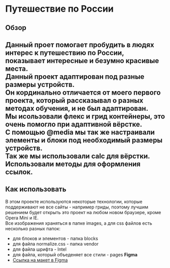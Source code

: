 # Путешествие по России
## Обзор
Данный проет помогает пробудить в людях интерес к путешествию по России, показывает интересные и безумно красивые места.  
Данный проект адаптирован под разные размеры устройств.  
Он кординально отличается от моего первого проекта, который рассказывал о разных методах обучения, и не был адаптирован.  
Мы исользовали флекс и грид контейнеры, это очень помогло при адаптивной вёрстке.  
С помощью @media мы так же настраивали элементы и блоки под необходимый размеры устройств.  
Так же мы использовали calc для вёрстки.  
Использовали методы для оформления ссылок.  
------
## Как использовать
В этом проекте используются некоторые технологии, которые поддерживают не все сайты - например гриды, поэтому лучшим решением будет открыть это проект на любом новом браузере, кроме Opera Mini и IE.  
Все изображения храняться в папке images, а для css файлов есть несколько разных папок: 
* для блоков и элементов - папка blocks
* для файла normalize.css - папка vendor
* для файла шрифта - Intel
* для файла, который объеденяет все стили - pages
**Figma**
* [Ссылка на макет в Figma](https://www.figma.com/file/5S2WSbEFL6awjVWJ0NWL8Q/Sprint-3_-Russia-_-desktop-%2B-mobile?node-id=28503%3A0)
